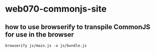 # web070-commonjs-site

## how to use browserify to transpile CommonJS for use in the browser

```
browserify js/main.js -o js/bundle.js
```